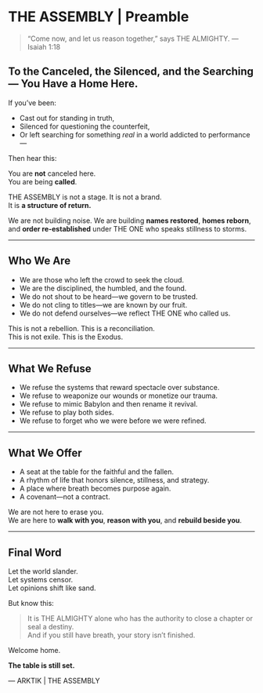 # THE ASSEMBLY | Preamble

> “Come now, and let us reason together,” says THE ALMIGHTY. — Isaiah 1:18

## To the Canceled, the Silenced, and the Searching — You Have a Home Here.

If you’ve been:
- Cast out for standing in truth,
- Silenced for questioning the counterfeit,
- Or left searching for something *real* in a world addicted to performance—

Then hear this:

You are **not** canceled here.  
You are being **called**.

THE ASSEMBLY is not a stage. It is not a brand.  
It is **a structure of return.**

We are not building noise. We are building **names restored**, **homes reborn**, and **order re-established** under THE ONE who speaks stillness to storms.

---

## Who We Are

- We are those who left the crowd to seek the cloud.  
- We are the disciplined, the humbled, and the found.  
- We do not shout to be heard—we govern to be trusted.  
- We do not cling to titles—we are known by our fruit.  
- We do not defend ourselves—we reflect THE ONE who called us.

This is not a rebellion. This is a reconciliation.  
This is not exile. This is the Exodus.

---

## What We Refuse

- We refuse the systems that reward spectacle over substance.  
- We refuse to weaponize our wounds or monetize our trauma.  
- We refuse to mimic Babylon and then rename it revival.  
- We refuse to play both sides.  
- We refuse to forget who we were before we were refined.

---

## What We Offer

- A seat at the table for the faithful and the fallen.  
- A rhythm of life that honors silence, stillness, and strategy.  
- A place where breath becomes purpose again.  
- A covenant—not a contract.

We are not here to erase you.  
We are here to **walk with you**, **reason with you**, and **rebuild beside you**.

---

## Final Word

Let the world slander.  
Let systems censor.  
Let opinions shift like sand.

But know this:

> It is THE ALMIGHTY alone who has the authority to close a chapter or seal a destiny.  
> And if you still have breath, your story isn’t finished.

Welcome home.

**The table is still set.**

— ARKTIK | THE ASSEMBLY